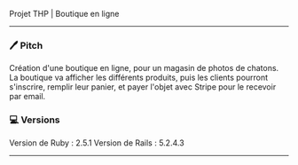 Projet THP | Boutique en ligne

--------------------------------------------

### 🖊 Pitch

Création d'une boutique en ligne, pour un magasin de photos de chatons. La boutique va afficher les différents produits, puis les clients pourront s'inscrire, remplir leur panier, et payer l'objet avec Stripe pour le recevoir par email.

### 💻 Versions

Version de Ruby : 2.5.1
Version de Rails : 5.2.4.3

--------------------------------------------
